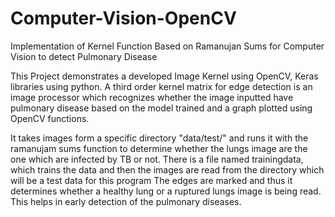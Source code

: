 # Computer-Vision-OpenCV
Implementation of Kernel Function Based on Ramanujan Sums for Computer Vision to detect Pulmonary Disease

This Project demonstrates a developed Image Kernel using OpenCV, Keras libraries using python. 
A third order kernel matrix for edge detection is an image processor which recognizes whether the image inputted have 
pulmonary disease based on the model trained and a graph plotted using OpenCV functions.

It takes images form a specific directory "data/test/" and runs it with the ramanujam sums function to determine whether the lungs image are the one which are infected by TB or not. There is a file named trainingdata, which trains the data and then the images are read from the directory which will be a test data for this program The edges are marked and thus it determines whether a healthy lung or a ruptured lungs image is being read. This helps in early detection of the pulmonary diseases.
